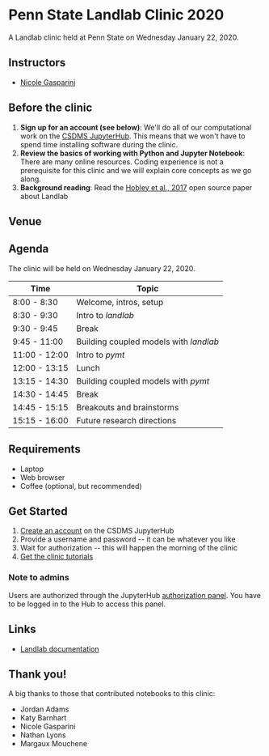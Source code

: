 # Penn State Landlab Clinic 2020

A Landlab clinic held at Penn State on Wednesday January 22, 2020.


## Instructors

* [Nicole Gasparini](https://sse.tulane.edu/eens/faculty/gasparini)


## Before the clinic

1. **Sign up for an account (see below)**: We'll do all of our
   computational work on the [CSDMS JupyterHub](https://csdms.rc.colorado.edu).
   This means that we won't have to spend time installing software
   during the clinic.
1. **Review the basics of working with Python and Jupyter Notebook**:
   There are many online resources. Coding experience is not a
   prerequisite for this clinic and we will explain core concepts as
   we go along.
1. **Background reading**: Read the
   [Hobley et al., 2017](https://www.earth-surf-dynam.net/5/21/2017/esurf-5-21-2017.html)
   open source paper about Landlab

## Venue


## Agenda

The clinic will be held on Wednesday January 22, 2020.

| Time          | Topic                                  |
| ------------- | -------------------------------------- |
|  8:00 - 8:30  | Welcome, intros, setup                 |
|  8:30 - 9:30  | Intro to *landlab*                     |
|  9:30 - 9:45  | Break                                  |
|  9:45 - 11:00 | Building coupled models with *landlab* |
| 11:00 - 12:00 | Intro to *pymt*                        |
| 12:00 - 13:15 | Lunch                                  |
| 13:15 - 14:30 | Building coupled models with *pymt*    |
| 14:30 - 14:45 | Break                                  |
| 14:45 - 15:15 | Breakouts and brainstorms              |
| 15:15 - 16:00 | Future research directions             |


## Requirements

* Laptop
* Web browser
* Coffee (optional, but recommended)


## Get Started

1. [Create an account](https://csdms.rc.colorado.edu/hub/signup) on the CSDMS JupyterHub
2. Provide a username and password -- it can be whatever you like
3. Wait for authorization -- this will happen the morning of the clinic
4. [Get the clinic tutorials](https://csdms.rc.colorado.edu/hub/user-redirect/git-pull?repo=https%3A%2F%2Fgithub.com%2Flandlab%2Fpsu-clinic-2020&urlpath=tree%2Fpsu-clinic-2020%2Fnotebooks%2Findex.ipynb&branch=master)


### Note to admins

Users are authorized through the JupyterHub
[authorization panel](https://csdms.rc.colorado.edu/hub/authorize).
You have to be logged in to the Hub to access this panel.


## Links

* [Landlab documentation](https://landlab.readthedocs.io/en/v2_dev/)


## Thank you!

A big thanks to those that contributed notebooks to this clinic:

*  Jordan Adams
*  Katy Barnhart
*  Nicole Gasparini
*  Nathan Lyons
*  Margaux Mouchene
